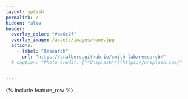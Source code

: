 ```yaml
---
layout: splash
permalink: /
hidden: false
header:
  overlay_color: "#ba0c2f"
  overlay_image: /assets/images/home.jpg
  actions:
    - label: "Research"
      url: "https://cralbers.github.io/smith-lab/research/"
  # caption: "Photo credit: [**Unsplash**](https://unsplash.com)"


---
```


{% include feature_row %}
